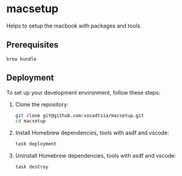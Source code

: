 # macsetup
Helps to setup the macbook with packages and tools.

## Prerequisites

```
brew bundle
```

## Deployment

To set up your development environment, follow these steps:

1. Clone the repository:
    ```bash
    git clone git@github.com:sosadtsia/macsetup.git
    cd macsetup
    ```

2. Install Homebrew dependencies, tools with asdf and vscode:
    ```bash
    task deployment
    ```

3. Uninstall Homebrew dependencies, tools with asdf and vscode:
    ```bash
    task destroy
    ```